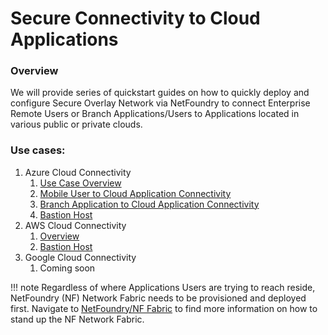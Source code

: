 # Secure Connectivity to Cloud Applications
### Overview
We will provide series of quickstart guides on how to quickly deploy and configure Secure Overlay Network via NetFoundry to connect Enterprise Remote Users or Branch Applications/Users to Applications located in various public or private clouds.

### Use cases:
1. Azure Cloud Connectivity
    1. [Use Case Overview](azure/intro.md)
    1. [Mobile User to Cloud Application Connectivity](azure/connectUser2App.md)
    1. [Branch Application to Cloud Application Connectivity](azure/connectApp2App.md)
    1. [Bastion Host](azure/azure-bastion.md)
1. AWS Cloud Connectivity
    1. [Overview](aws/intro.md)
    1. [Bastion Host](aws/aws-bastion.md)
1. Google Cloud Connectivity
    1. Coming soon


!!! note
    Regardless of where Applications Users are trying to reach reside, NetFoundry (NF) Network Fabric needs to be provisioned and deployed first.
    Navigate to [NetFoundry/NF Fabric](netfoundry/intro.md) to find more information on how to stand up the NF Network Fabric.
